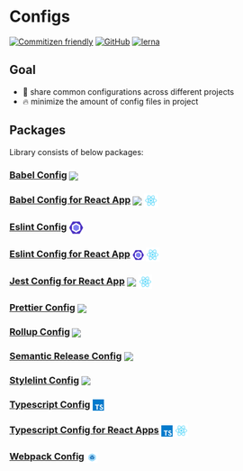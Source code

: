 # Configs

[![Commitizen friendly](https://img.shields.io/badge/commitizen-friendly-brightgreen.svg)](http://commitizen.github.io/cz-cli/)
[![GitHub](https://img.shields.io/github/license/medly/medly-components)](https://github.com/medly/medly-components/blob/master/LICENSE)
[![lerna](https://img.shields.io/badge/maintained%20with-lerna-cc00ff.svg)](https://lerna.js.org/)

## Goal

- 🧩 share common configurations across different projects
- 🔥 minimize the amount of config files in project

## Packages

Library consists of below packages:

### [Babel Config](https://github.com/medly/configs/tree/master/packages/babel-config) <img style="vertical-align: middle; height: 20px" src="https://raw.githubusercontent.com/babel/logo/master/babel.png">

### [Babel Config for React App](https://github.com/medly/configs/tree/master/packages/babel-config-react) <img style="vertical-align: middle; height: 20px" src="https://raw.githubusercontent.com/babel/logo/master/babel.png"> <img style="vertical-align: middle; height: 25px" src="https://raw.githubusercontent.com/github/explore/80688e429a7d4ef2fca1e82350fe8e3517d3494d/topics/react/react.png">

### [Eslint Config](https://github.com/medly/configs/tree/master/packages/eslint-config) <img style="vertical-align: middle; height: 25px" src="https://raw.githubusercontent.com/github/explore/80688e429a7d4ef2fca1e82350fe8e3517d3494d/topics/eslint/eslint.png">

### [Eslint Config for React App](https://github.com/medly/configs/tree/master/packages/eslint-config-react) <img style="vertical-align: middle; height: 20px" src="https://raw.githubusercontent.com/github/explore/80688e429a7d4ef2fca1e82350fe8e3517d3494d/topics/eslint/eslint.png"> <img style="vertical-align: middle; height: 25px" src="https://raw.githubusercontent.com/github/explore/80688e429a7d4ef2fca1e82350fe8e3517d3494d/topics/react/react.png">

### [Jest Config for React App](https://github.com/medly/configs/tree/master/packages/jest-config-react) <img style="vertical-align: middle; height: 20px" src="https://cdn.freebiesupply.com/logos/large/2x/jest-logo-png-transparent.png"> <img style="vertical-align: middle; height: 25px" src="https://raw.githubusercontent.com/github/explore/80688e429a7d4ef2fca1e82350fe8e3517d3494d/topics/react/react.png">

### [Prettier Config](https://github.com/medly/configs/tree/master/packages/prettier-config) <img style="vertical-align: middle; height: 21px" src="https://brandslogos.com/wp-content/uploads/images/large/prettier-logo-vector.svg">

### [Rollup Config](https://github.com/medly/configs/tree/master/packages/rollup-config) <img style="vertical-align: middle; height: 25px" src="https://rollupjs.org/logo.svg" />

### [Semantic Release Config](https://github.com/medly/configs/tree/master/packages/semantic-release-config) <img style="vertical-align: middle; height: 25px" src="https://gblobscdn.gitbook.com/spaces%2F-LGsE7zdvzHI5cG-XV6p%2Favatar.png?alt=media">

### [Stylelint Config](https://github.com/medly/configs/tree/master/packages/stylelint-config) <img style="vertical-align: middle; height: 20px" src="https://cdn.freebiesupply.com/logos/large/2x/stylelint-logo-png-transparent.png">

### [Typescript Config](https://github.com/medly/configs/tree/master/packages/typescript-config) <img style="vertical-align: middle; height: 20px" src="https://raw.githubusercontent.com/github/explore/80688e429a7d4ef2fca1e82350fe8e3517d3494d/topics/typescript/typescript.png">

### [Typescript Config for React Apps](https://github.com/medly/configs/tree/master/packages/typescript-config-react) <img style="vertical-align: middle; height: 20px" src="https://raw.githubusercontent.com/github/explore/80688e429a7d4ef2fca1e82350fe8e3517d3494d/topics/typescript/typescript.png"> <img style="vertical-align: middle; height: 25px" src="https://raw.githubusercontent.com/github/explore/80688e429a7d4ef2fca1e82350fe8e3517d3494d/topics/react/react.png">

### [Webpack Config](https://github.com/medly/configs/tree/master/packages/webpack-config) <img style="vertical-align: middle; height: 20px" src="https://raw.githubusercontent.com/github/explore/80688e429a7d4ef2fca1e82350fe8e3517d3494d/topics/webpack/webpack.png">
